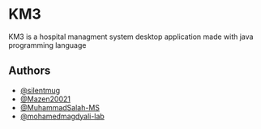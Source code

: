 
# KM3

KM3 is a hospital managment system desktop application made with java programming language


## Authors

- [@silentmug](https://www.github.com/silentmug)
- [@Mazen20021](https://www.github.com/Mazen20021)
- [@MuhammadSalah-MS](https://www.github.com/MuhammadSalah-MS)
- [@mohamedmagdyali-lab](https://www.github.com/mohamedmagdyali-lab)


